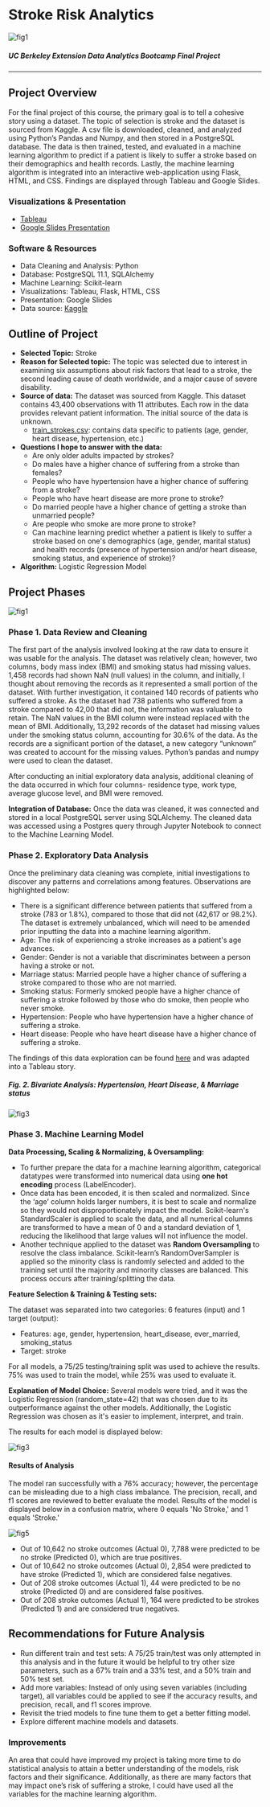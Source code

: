 # Stroke Risk Analytics
![fig1](https://github.com/retroxsky06/Final_Project/blob/main/images/Kerfin7-NEA-2134.jpg)

##### UC Berkeley Extension Data Analytics Bootcamp Final Project
*** 
## Project Overview
For the final project of this course, the primary goal is to tell a cohesive story using a dataset. The topic of selection is stroke and the dataset is sourced from Kaggle. A csv file is downloaded, cleaned, and analyzed using Python’s Pandas and Numpy, and then stored in a PostgreSQL database.  The data is then trained, tested, and evaluated in a machine learning algorithm to predict if a patient is likely to suffer a stroke based on their demographics and health records. Lastly, the machine learning algorithm is integrated into an interactive web-application using Flask, HTML, and CSS. Findings are displayed through Tableau and Google Slides.

### Visualizations & Presentation
- [Tableau](https://public.tableau.com/app/profile/vanessa.aczon/viz/StrokeVisualizations/StrokeRiskExploratoryDataAnalysis?publish=yes) 
- [Google Slides Presentation](https://docs.google.com/presentation/d/1WRe8fT-RepbuLN0IkvtqbzeTYKDBZzdOCxoXhsSKN3E/edit?usp=sharing)

### Software & Resources
- Data Cleaning and Analysis: Python
- Database: PostgreSQL 11.1, SQLAlchemy
- Machine Learning: Scikit-learn
- Visualizations: Tableau, Flask, HTML, CSS
- Presentation: Google Slides
- Data source: [Kaggle](https://kaggle.com/datasets)

## Outline of Project
- **Selected Topic:** Stroke
- **Reason for Selected topic:** The topic was selected due to interest in examining six assumptions about risk factors that lead to a stroke, the second leading cause of death worldwide, and a major cause of severe disability.
- **Source of data:** The dataset was sourced from Kaggle. This dataset contains 43,400 observations with 11 attributes. Each row in the data provides relevant patient information. The initial source of the data is unknown.
  - [train_strokes.csv](https://github.com/retroxsky06/Final_Project/blob/main/Resources/train_strokes.csv): contains data specific to patients (age, gender, heart disease, hypertension, etc.)
- **Questions I hope to answer with the data:**
  - Are only older adults impacted by strokes?
  - Do males have a higher chance of suffering from a stroke than females?
  - People who have hypertension have a higher chance of suffering from a stroke?
  - People who have heart disease are more prone to stroke?
  - Do married people have a higher chance of getting a stroke than unmarried people?
  - Are people who smoke are more prone to stroke?
  - Can machine learning predict whether a patient is likely to suffer a stroke based on one's demographics (age, gender, marital status) and health records (presence of hypertension and/or heart disease, smoking status, and experience of stroke)?
- **Algorithm:** Logistic Regression Model

## Project Phases
![fig1](https://github.com/retroxsky06/Final_Project/blob/main/images/data_flowchart.png)
### Phase 1. Data Review and Cleaning
The first part of the analysis involved looking at the raw data to ensure it was usable for the analysis. The dataset was relatively clean; however, two columns, body mass index (BMI) and smoking status had missing values. 1,458 records had shown NaN (null values) in the column, and initially, I thought about removing the records as it represented a small portion of the dataset.  With further investigation, it contained 140 records of patients who suffered a stroke.  As the dataset had 738 patients who suffered from a stroke compared to 42,00 that did not, the information was valuable to retain.  The NaN values in the BMI column were instead replaced with the mean of BMI.  Additionally, 13,292 records of the dataset had missing values under the smoking status column, accounting for 30.6% of the data.  As the records are a significant portion of the dataset, a new category “unknown” was created to account for the missing values. Python’s pandas and numpy were used to clean the dataset. 

After conducting an initial exploratory data analysis, additional cleaning of the data occurred in which four columns- residence type, work type, average glucose level, and BMI were removed.  
 
**Integration of Database:** Once the data was cleaned, it was connected and stored in a local PostgreSQL server using SQLAlchemy. The cleaned data was accessed using a Postgres query through Jupyter Notebook to connect to the Machine Learning Model. 

### Phase 2. Exploratory Data Analysis
Once the preliminary data cleaning was complete, initial investigations to discover any patterns and correlations among features. Observations are highlighted below:
- There is a significant difference between patients that suffered from a stroke (783 or 1.8%), compared to those that did not (42,617 or 98.2%). The dataset is extremely unbalanced, which will need to be amended prior inputting the data into a machine learning algorithm.
- Age: The risk of experiencing a stroke increases as a patient's age advances.
- Gender: Gender is not a variable that discriminates between a person having a stroke or not.
- Marriage status: Married people have a higher chance of suffering a stroke compared to those who are not married.
- Smoking status: Formerly smoked people have a higher chance of suffering a stroke followed by those who do smoke, then people who never smoke.
- Hypertension: People who have hypertension have a higher chance of suffering a stroke.
- Heart disease: People who have heart disease have a higher chance of suffering a stroke.

The findings of this data exploration can be found [here](https://github.com/retroxsky06/Final_Project/blob/main/data_cleaning_and_analysis/exploratory_data_analysis.ipynb) and was adapted into a Tableau story.

##### Fig. 2. Bivariate Analysis: Hypertension, Heart Disease, & Marriage status
![fig3](https://github.com/retroxsky06/Final_Project/blob/main/images/bivar_analysis.png)

### Phase 3. Machine Learning Model
**Data Processing, Scaling & Normalizing, & Oversampling:**
- To further prepare the data for a machine learning algorithm, categorical datatypes were transformed into numerical data using **one hot encoding** process (LabelEncoder).
- Once data has been encoded, it is then scaled and normalized. Since the ‘age’ column holds larger numbers, it is best to scale and normalize so they would not disproportionately impact the model. Scikit-learn's StandardScaler is applied to scale the data, and all numerical columns are transformed to have a mean of 0 and a standard deviation of 1, reducing the likelihood that large values will not influence the model. 
- Another technique applied to the dataset was **Random Oversampling** to resolve the class imbalance.  Scikit-learn’s RandomOverSampler is applied so the minority class is randomly selected and added to the training set until the majority and minority classes are balanced. This process occurs after training/splitting the data.

**Feature Selection & Training & Testing sets:**

The dataset was separated into two categories: 6 features (input) and 1 target (output):
- Features: age, gender, hypertension, heart_disease, ever_married, smoking_status
- Target: stroke

For all models, a 75/25 testing/training split was used to achieve the results. 75% was used to train the model, while 25% was used to evaluate it.

**Explanation of Model Choice:**  Several models were tried, and it was the Logistic Regression (random_state=42) that was chosen due to its outperformance against the other models. Additionally, the Logistic Regression was chosen as it's easier to implement, interpret, and train.

The results for each model is displayed below:

![fig3](https://github.com/retroxsky06/Final_Project/blob/main/images/model_test_run.png)

#### Results of Analysis
The model ran successfully with a 76% accuracy; however, the percentage can be misleading due to a high class imbalance.  The precision, recall, and f1 scores are reviewed to better evaluate the model. Results of the model is displayed below in a confusion matrix, where 0 equals 'No Stroke,' and 1 equals 'Stroke.'

![fig5](https://github.com/retroxsky06/Final_Project/blob/main/images/model_run.png)

- Out of 10,642 no stroke outcomes (Actual 0), 7,788 were predicted to be no stroke (Predicted 0), which are true positives. 
- Out of 10,642 no stroke outcomes (Actual 0), 2,854 were predicted to have stroke (Predicted 1), which are considered false negatives.
- Out of 208 stroke outcomes (Actual 1), 44 were predicted to be no stroke (Predicted 0) and are considered false positives.
- Out of 208  stroke outcomes (Actual 1), 164 were predicted to be strokes (Predicted 1) and are considered true negatives.

## Recommendations for Future Analysis
- Run different train and test sets: A 75/25 train/test was only attempted in this analysis and in the future it would be helpful to try other size parameters, such as a 67% train and a 33% test, and a 50% train and 50% test set.
- Add more variables: Instead of only using seven variables (including target), all variables could be applied to see if the accuracy results, and precision, recall, and f1 scores improve. 
- Revisit the tried models to fine tune them to get a better fitting model.
- Explore different machine models and datasets.

### Improvements
An area that could have improved my project is taking more time to do statistical analysis to attain a better understanding of the models, risk factors and their significance. Additionally, as there are many factors that may impact one’s risk of suffering a stroke, I could have used all the variables for the machine learning algorithm.




